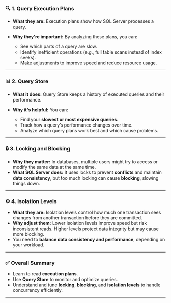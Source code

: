 ### 🔍 **1. Query Execution Plans**

- **What they are:** Execution plans show how SQL Server processes a query.
- **Why they're important:** By analyzing these plans, you can:

  - See which parts of a query are slow.
  - Identify inefficient operations (e.g., full table scans instead of index seeks).
  - Make adjustments to improve speed and reduce resource usage.

---

### 📊 **2. Query Store**

- **What it does:** Query Store keeps a history of executed queries and their performance.
- **Why it's helpful:** You can:

  - Find your **slowest or most expensive queries**.
  - Track how a query’s performance changes over time.
  - Analyze which query plans work best and which cause problems.

---

### 🔒 **3. Locking and Blocking**

- **Why they matter:** In databases, multiple users might try to access or modify the same data at the same time.
- **What SQL Server does:** It uses locks to prevent **conflicts** and maintain **data consistency**, but too much locking can cause **blocking**, slowing things down.

---

### ⚙️ **4. Isolation Levels**

- **What they are:** Isolation levels control how much one transaction sees changes from another transaction before they are committed.
- **Why adjust them:** Lower isolation levels improve speed but risk inconsistent reads. Higher levels protect data integrity but may cause more blocking.
- You need to **balance data consistency and performance**, depending on your workload.

---

### ✅ **Overall Summary**

- Learn to read **execution plans**.
- Use **Query Store** to monitor and optimize queries.
- Understand and tune **locking**, **blocking**, and **isolation levels** to handle concurrency efficiently.

---
